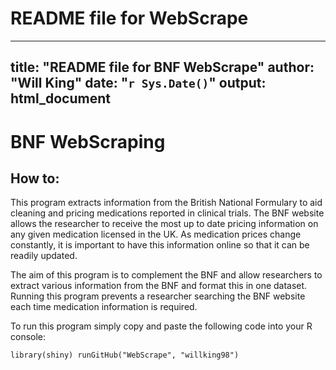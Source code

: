 # README file for WebScrape
---
title: "README file for BNF WebScrape"
author: "Will King"
date: "`r Sys.Date()`"
output: html_document
---

# BNF WebScraping

## How to:

This program extracts information from the British National Formulary to aid cleaning and pricing medications reported in clinical trials.
The BNF website allows the researcher to receive the most up to date pricing information on any given medication licensed in the UK. As medication prices change constantly, it is important to have this information online so that it can be readily updated.

The aim of this program is to complement the BNF and allow researchers to extract various information from the BNF and format this in one dataset. Running this program prevents a researcher searching the BNF website each time medication information is required.

To run this program simply copy and paste the following code into your R console:

`library(shiny)
runGitHub("WebScrape", "willking98")`
